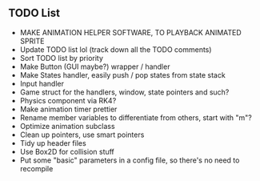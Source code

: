 ## TODO List

- MAKE ANIMATION HELPER SOFTWARE, TO PLAYBACK ANIMATED SPRITE
- Update TODO list lol (track down all the TODO comments)
- Sort TODO list by priority
- Make Button (GUI maybe?) wrapper / handler
- Make States handler, easily push / pop states from state stack
- Input handler
- Game struct for the handlers, window, state pointers and such?
- Physics component via RK4?
- Make animation timer prettier
- Rename member variables to differentiate from others, start with "m"?
- Optimize animation subclass
- Clean up pointers, use smart pointers
- Tidy up header files
- Use Box2D for collision stuff
- Put some "basic" parameters in a config file, so there's no need to recompile

